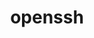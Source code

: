 ---
title: "openssh"
layout: cache
categories: [package, develop]
meta: {"versions": ["9.7p1"], "compilers": ["apple-clang@=15.0.0", "cce@=15.0.1", "gcc@=10.2.1", "gcc@=10.3.0", "gcc@=11.1.0", "gcc@=11.4.0", "gcc@=12.3.0", "gcc@=7.3.1", "gcc@=7.5.0", "gcc@=9.4.0"], "oss": ["amzn2", "centos7", "rhel8", "sle_hpc15", "ubuntu18.04", "ubuntu20.04", "ubuntu22.04", "ventura"], "platforms": ["darwin", "linux"], "targets": ["aarch64", "neoverse_n1", "neoverse_v1", "neoverse_v2", "ppc64le", "x86_64_v3", "x86_64_v4", "zen4"], "stacks": ["aws-isc", "aws-isc-aarch64", "data-vis-sdk", "developer-tools", "developer-tools-manylinux2014", "e4s", "e4s-cray-rhel", "e4s-cray-sles", "e4s-neoverse-v2", "e4s-neoverse_v1", "e4s-oneapi", "e4s-power", "e4s-rocm-external", "ml-darwin-aarch64-mps", "ml-linux-x86_64-cpu", "ml-linux-x86_64-cuda", "radiuss", "radiuss-aws", "radiuss-aws-aarch64", "root", "tutorial"], "num_specs": 124, "num_specs_by_stack": {"ml-darwin-aarch64-mps": 2, "root": 124, "radiuss-aws-aarch64": 7, "aws-isc-aarch64": 7, "radiuss-aws": 3, "aws-isc": 3, "developer-tools-manylinux2014": 3, "e4s-cray-rhel": 2, "e4s-cray-sles": 3, "developer-tools": 3, "radiuss": 3, "e4s-power": 3, "data-vis-sdk": 3, "e4s-neoverse_v1": 3, "e4s-neoverse-v2": 3, "ml-linux-x86_64-cpu": 3, "tutorial": 6, "e4s-rocm-external": 3, "ml-linux-x86_64-cuda": 3, "e4s": 3, "e4s-oneapi": 3}}
spec_details: [{"hash": "lpap2ajdu2bzll5hlfsmliuoqbwgyn6t", "compiler": "apple-clang@=15.0.0", "versions": ["9.7p1"], "os": "ventura", "platform": "darwin", "target": "aarch64", "variants": ["build_system=autotools", "+gssapi", "patches=3505c58,d886b98"], "stacks": ["ml-darwin-aarch64-mps", "root"], "size": "-", "tarball": "https://binaries.spack.io/develop/build_cache/darwin-ventura-aarch64/apple-clang-15.0.0/openssh-9.7p1/darwin-ventura-aarch64-apple-clang-15.0.0-openssh-9.7p1-lpap2ajdu2bzll5hlfsmliuoqbwgyn6t.spack"}, {"hash": "o6twz2nvr2gfqxuep6cofo7ytrw6noco", "compiler": "apple-clang@=15.0.0", "versions": ["9.7p1"], "os": "ventura", "platform": "darwin", "target": "aarch64", "variants": ["build_system=autotools", "+gssapi", "patches=3505c58,d886b98"], "stacks": ["root"], "size": "-", "tarball": "https://binaries.spack.io/develop/build_cache/darwin-ventura-aarch64/apple-clang-15.0.0/openssh-9.7p1/darwin-ventura-aarch64-apple-clang-15.0.0-openssh-9.7p1-o6twz2nvr2gfqxuep6cofo7ytrw6noco.spack"}, {"hash": "hi3sez2m5jvmnxoc4bjk5reh23efnjgx", "compiler": "apple-clang@=15.0.0", "versions": ["9.7p1"], "os": "ventura", "platform": "darwin", "target": "aarch64", "variants": ["build_system=autotools", "+gssapi", "patches=3505c58,d886b98"], "stacks": ["ml-darwin-aarch64-mps", "root"], "size": "-", "tarball": "https://binaries.spack.io/develop/build_cache/darwin-ventura-aarch64/apple-clang-15.0.0/openssh-9.7p1/darwin-ventura-aarch64-apple-clang-15.0.0-openssh-9.7p1-hi3sez2m5jvmnxoc4bjk5reh23efnjgx.spack"}, {"hash": "jd3nawnnoxqhgekkko4iimsgneqvl65p", "compiler": "apple-clang@=15.0.0", "versions": ["9.7p1"], "os": "ventura", "platform": "darwin", "target": "aarch64", "variants": ["build_system=autotools", "+gssapi", "patches=3505c58,d886b98"], "stacks": ["root"], "size": "-", "tarball": "https://binaries.spack.io/develop/build_cache/darwin-ventura-aarch64/apple-clang-15.0.0/openssh-9.7p1/darwin-ventura-aarch64-apple-clang-15.0.0-openssh-9.7p1-jd3nawnnoxqhgekkko4iimsgneqvl65p.spack"}, {"hash": "nwv7kbyyvbx5pfuwb2lc5i6s6rfiymhy", "compiler": "apple-clang@=15.0.0", "versions": ["9.7p1"], "os": "ventura", "platform": "darwin", "target": "aarch64", "variants": ["build_system=autotools", "+gssapi", "patches=3505c58,d886b98"], "stacks": ["root"], "size": "-", "tarball": "https://binaries.spack.io/develop/build_cache/darwin-ventura-aarch64/apple-clang-15.0.0/openssh-9.7p1/darwin-ventura-aarch64-apple-clang-15.0.0-openssh-9.7p1-nwv7kbyyvbx5pfuwb2lc5i6s6rfiymhy.spack"}, {"hash": "g4k4lw5xzfad7ojw2qhrjgtw4lyanxet", "compiler": "gcc@=7.3.1", "versions": ["9.7p1"], "os": "amzn2", "platform": "linux", "target": "aarch64", "variants": ["build_system=autotools", "+gssapi"], "stacks": ["radiuss-aws-aarch64", "root"], "size": "-", "tarball": "https://binaries.spack.io/develop/build_cache/linux-amzn2-aarch64/gcc-7.3.1/openssh-9.7p1/linux-amzn2-aarch64-gcc-7.3.1-openssh-9.7p1-g4k4lw5xzfad7ojw2qhrjgtw4lyanxet.spack"}, {"hash": "7q3vuearfcjfcpfdjegmjc6l33osl5b2", "compiler": "gcc@=7.3.1", "versions": ["9.7p1"], "os": "amzn2", "platform": "linux", "target": "aarch64", "variants": ["build_system=autotools", "+gssapi"], "stacks": ["radiuss-aws-aarch64", "root"], "size": "-", "tarball": "https://binaries.spack.io/develop/build_cache/linux-amzn2-aarch64/gcc-7.3.1/openssh-9.7p1/linux-amzn2-aarch64-gcc-7.3.1-openssh-9.7p1-7q3vuearfcjfcpfdjegmjc6l33osl5b2.spack"}, {"hash": "kxncl3icaeh6zv74panbmtj6442ptso3", "compiler": "gcc@=7.3.1", "versions": ["9.7p1"], "os": "amzn2", "platform": "linux", "target": "aarch64", "variants": ["build_system=autotools", "+gssapi"], "stacks": ["radiuss-aws-aarch64", "root"], "size": "-", "tarball": "https://binaries.spack.io/develop/build_cache/linux-amzn2-aarch64/gcc-7.3.1/openssh-9.7p1/linux-amzn2-aarch64-gcc-7.3.1-openssh-9.7p1-kxncl3icaeh6zv74panbmtj6442ptso3.spack"}, {"hash": "sajfz4cmitzxhng6ouh2fv77osjbwa6x", "compiler": "gcc@=7.3.1", "versions": ["9.7p1"], "os": "amzn2", "platform": "linux", "target": "aarch64", "variants": ["build_system=autotools", "+gssapi"], "stacks": ["root", "aws-isc-aarch64"], "size": "-", "tarball": "https://binaries.spack.io/develop/build_cache/linux-amzn2-aarch64/gcc-7.3.1/openssh-9.7p1/linux-amzn2-aarch64-gcc-7.3.1-openssh-9.7p1-sajfz4cmitzxhng6ouh2fv77osjbwa6x.spack"}, {"hash": "726o5o3zihkehk5pw6dhplfcfib7hm7o", "compiler": "gcc@=7.3.1", "versions": ["9.7p1"], "os": "amzn2", "platform": "linux", "target": "aarch64", "variants": ["build_system=autotools", "+gssapi"], "stacks": ["root"], "size": "-", "tarball": "https://binaries.spack.io/develop/build_cache/linux-amzn2-aarch64/gcc-7.3.1/openssh-9.7p1/linux-amzn2-aarch64-gcc-7.3.1-openssh-9.7p1-726o5o3zihkehk5pw6dhplfcfib7hm7o.spack"}, {"hash": "wxdnlbbkqibg4f5qyhyijozptqcocxjj", "compiler": "gcc@=7.3.1", "versions": ["9.7p1"], "os": "amzn2", "platform": "linux", "target": "aarch64", "variants": ["build_system=autotools", "+gssapi"], "stacks": ["root"], "size": "-", "tarball": "https://binaries.spack.io/develop/build_cache/linux-amzn2-aarch64/gcc-7.3.1/openssh-9.7p1/linux-amzn2-aarch64-gcc-7.3.1-openssh-9.7p1-wxdnlbbkqibg4f5qyhyijozptqcocxjj.spack"}, {"hash": "7srkqn5javmmm6kcv5fjugpnsurab2ap", "compiler": "gcc@=7.3.1", "versions": ["9.7p1"], "os": "amzn2", "platform": "linux", "target": "aarch64", "variants": ["build_system=autotools", "+gssapi"], "stacks": ["root"], "size": "-", "tarball": "https://binaries.spack.io/develop/build_cache/linux-amzn2-aarch64/gcc-7.3.1/openssh-9.7p1/linux-amzn2-aarch64-gcc-7.3.1-openssh-9.7p1-7srkqn5javmmm6kcv5fjugpnsurab2ap.spack"}, {"hash": "rzrec65vjr3gqytwoluo6ptdmxvedqk7", "compiler": "gcc@=7.3.1", "versions": ["9.7p1"], "os": "amzn2", "platform": "linux", "target": "aarch64", "variants": ["build_system=autotools", "+gssapi"], "stacks": ["root"], "size": "-", "tarball": "https://binaries.spack.io/develop/build_cache/linux-amzn2-aarch64/gcc-7.3.1/openssh-9.7p1/linux-amzn2-aarch64-gcc-7.3.1-openssh-9.7p1-rzrec65vjr3gqytwoluo6ptdmxvedqk7.spack"}, {"hash": "wuxybqgeat6ahjctxo4z5klurarxnfgn", "compiler": "gcc@=7.3.1", "versions": ["9.7p1"], "os": "amzn2", "platform": "linux", "target": "aarch64", "variants": ["build_system=autotools", "+gssapi"], "stacks": ["root", "aws-isc-aarch64"], "size": "-", "tarball": "https://binaries.spack.io/develop/build_cache/linux-amzn2-aarch64/gcc-7.3.1/openssh-9.7p1/linux-amzn2-aarch64-gcc-7.3.1-openssh-9.7p1-wuxybqgeat6ahjctxo4z5klurarxnfgn.spack"}, {"hash": "wiwlvslqjwvqzypvjdltarpqg72d3e5z", "compiler": "gcc@=7.3.1", "versions": ["9.7p1"], "os": "amzn2", "platform": "linux", "target": "aarch64", "variants": ["build_system=autotools", "+gssapi"], "stacks": ["root"], "size": "-", "tarball": "https://binaries.spack.io/develop/build_cache/linux-amzn2-aarch64/gcc-7.3.1/openssh-9.7p1/linux-amzn2-aarch64-gcc-7.3.1-openssh-9.7p1-wiwlvslqjwvqzypvjdltarpqg72d3e5z.spack"}, {"hash": "mkfa34mqgvtrcx4w2o4husw3pcqfa7ep", "compiler": "gcc@=7.3.1", "versions": ["9.7p1"], "os": "amzn2", "platform": "linux", "target": "aarch64", "variants": ["build_system=autotools", "+gssapi"], "stacks": ["root", "aws-isc-aarch64"], "size": "-", "tarball": "https://binaries.spack.io/develop/build_cache/linux-amzn2-aarch64/gcc-7.3.1/openssh-9.7p1/linux-amzn2-aarch64-gcc-7.3.1-openssh-9.7p1-mkfa34mqgvtrcx4w2o4husw3pcqfa7ep.spack"}, {"hash": "tnrgxnqendtw4b4jqvekhwpsvenqmvxo", "compiler": "gcc@=7.3.1", "versions": ["9.7p1"], "os": "amzn2", "platform": "linux", "target": "aarch64", "variants": ["build_system=autotools", "+gssapi"], "stacks": ["root"], "size": "-", "tarball": "https://binaries.spack.io/develop/build_cache/linux-amzn2-aarch64/gcc-7.3.1/openssh-9.7p1/linux-amzn2-aarch64-gcc-7.3.1-openssh-9.7p1-tnrgxnqendtw4b4jqvekhwpsvenqmvxo.spack"}, {"hash": "3qulkldpb3biv6h5ayslijr5ctfh6vba", "compiler": "gcc@=7.3.1", "versions": ["9.7p1"], "os": "amzn2", "platform": "linux", "target": "neoverse_n1", "variants": ["build_system=autotools", "+gssapi"], "stacks": ["radiuss-aws-aarch64", "root"], "size": "-", "tarball": "https://binaries.spack.io/develop/build_cache/linux-amzn2-neoverse_n1/gcc-7.3.1/openssh-9.7p1/linux-amzn2-neoverse_n1-gcc-7.3.1-openssh-9.7p1-3qulkldpb3biv6h5ayslijr5ctfh6vba.spack"}, {"hash": "ya623nrmwlu3dvvoafa6dbzu7ht2w4mr", "compiler": "gcc@=7.3.1", "versions": ["9.7p1"], "os": "amzn2", "platform": "linux", "target": "neoverse_n1", "variants": ["build_system=autotools", "+gssapi"], "stacks": ["radiuss-aws-aarch64", "root"], "size": "-", "tarball": "https://binaries.spack.io/develop/build_cache/linux-amzn2-neoverse_n1/gcc-7.3.1/openssh-9.7p1/linux-amzn2-neoverse_n1-gcc-7.3.1-openssh-9.7p1-ya623nrmwlu3dvvoafa6dbzu7ht2w4mr.spack"}, {"hash": "n24b5ttwxoet62sr2e6drukmmkv5qbtm", "compiler": "gcc@=7.3.1", "versions": ["9.7p1"], "os": "amzn2", "platform": "linux", "target": "neoverse_n1", "variants": ["build_system=autotools", "+gssapi"], "stacks": ["root"], "size": "-", "tarball": "https://binaries.spack.io/develop/build_cache/linux-amzn2-neoverse_n1/gcc-7.3.1/openssh-9.7p1/linux-amzn2-neoverse_n1-gcc-7.3.1-openssh-9.7p1-n24b5ttwxoet62sr2e6drukmmkv5qbtm.spack"}, {"hash": "7lzd3wo45wfec6bgs2tyf7g2vg2myhul", "compiler": "gcc@=7.3.1", "versions": ["9.7p1"], "os": "amzn2", "platform": "linux", "target": "neoverse_n1", "variants": ["build_system=autotools", "+gssapi"], "stacks": ["root", "aws-isc-aarch64"], "size": "-", "tarball": "https://binaries.spack.io/develop/build_cache/linux-amzn2-neoverse_n1/gcc-7.3.1/openssh-9.7p1/linux-amzn2-neoverse_n1-gcc-7.3.1-openssh-9.7p1-7lzd3wo45wfec6bgs2tyf7g2vg2myhul.spack"}, {"hash": "xt2dvgtwsa5hij2xh34ubgasl5laq5yt", "compiler": "gcc@=7.3.1", "versions": ["9.7p1"], "os": "amzn2", "platform": "linux", "target": "neoverse_n1", "variants": ["build_system=autotools", "+gssapi"], "stacks": ["root"], "size": "-", "tarball": "https://binaries.spack.io/develop/build_cache/linux-amzn2-neoverse_n1/gcc-7.3.1/openssh-9.7p1/linux-amzn2-neoverse_n1-gcc-7.3.1-openssh-9.7p1-xt2dvgtwsa5hij2xh34ubgasl5laq5yt.spack"}, {"hash": "7g4td3evehjpocwdwks4j5ystlmfodae", "compiler": "gcc@=7.3.1", "versions": ["9.7p1"], "os": "amzn2", "platform": "linux", "target": "neoverse_n1", "variants": ["build_system=autotools", "+gssapi"], "stacks": ["radiuss-aws-aarch64", "root"], "size": "-", "tarball": "https://binaries.spack.io/develop/build_cache/linux-amzn2-neoverse_n1/gcc-7.3.1/openssh-9.7p1/linux-amzn2-neoverse_n1-gcc-7.3.1-openssh-9.7p1-7g4td3evehjpocwdwks4j5ystlmfodae.spack"}, {"hash": "gayiockzmnz3cnei3o7awppo6lvbknil", "compiler": "gcc@=7.3.1", "versions": ["9.7p1"], "os": "amzn2", "platform": "linux", "target": "neoverse_n1", "variants": ["build_system=autotools", "+gssapi"], "stacks": ["root", "aws-isc-aarch64"], "size": "-", "tarball": "https://binaries.spack.io/develop/build_cache/linux-amzn2-neoverse_n1/gcc-7.3.1/openssh-9.7p1/linux-amzn2-neoverse_n1-gcc-7.3.1-openssh-9.7p1-gayiockzmnz3cnei3o7awppo6lvbknil.spack"}, {"hash": "neck6ij4563yjwfefnyk4ekdfye5gp5p", "compiler": "gcc@=7.3.1", "versions": ["9.7p1"], "os": "amzn2", "platform": "linux", "target": "neoverse_n1", "variants": ["build_system=autotools", "+gssapi"], "stacks": ["root", "aws-isc-aarch64"], "size": "-", "tarball": "https://binaries.spack.io/develop/build_cache/linux-amzn2-neoverse_n1/gcc-7.3.1/openssh-9.7p1/linux-amzn2-neoverse_n1-gcc-7.3.1-openssh-9.7p1-neck6ij4563yjwfefnyk4ekdfye5gp5p.spack"}, {"hash": "towbcclv4aumkzwu432jmnjtufkdycu5", "compiler": "gcc@=7.3.1", "versions": ["9.7p1"], "os": "amzn2", "platform": "linux", "target": "neoverse_n1", "variants": ["build_system=autotools", "+gssapi"], "stacks": ["root"], "size": "-", "tarball": "https://binaries.spack.io/develop/build_cache/linux-amzn2-neoverse_n1/gcc-7.3.1/openssh-9.7p1/linux-amzn2-neoverse_n1-gcc-7.3.1-openssh-9.7p1-towbcclv4aumkzwu432jmnjtufkdycu5.spack"}, {"hash": "l7nkjnhvhct4at5uofheeht67oeplueu", "compiler": "gcc@=7.3.1", "versions": ["9.7p1"], "os": "amzn2", "platform": "linux", "target": "neoverse_n1", "variants": ["build_system=autotools", "+gssapi"], "stacks": ["root"], "size": "-", "tarball": "https://binaries.spack.io/develop/build_cache/linux-amzn2-neoverse_n1/gcc-7.3.1/openssh-9.7p1/linux-amzn2-neoverse_n1-gcc-7.3.1-openssh-9.7p1-l7nkjnhvhct4at5uofheeht67oeplueu.spack"}, {"hash": "w76eeohljxuuntlmr4nxtfrgevitp4my", "compiler": "gcc@=7.3.1", "versions": ["9.7p1"], "os": "amzn2", "platform": "linux", "target": "neoverse_n1", "variants": ["build_system=autotools", "+gssapi"], "stacks": ["root"], "size": "-", "tarball": "https://binaries.spack.io/develop/build_cache/linux-amzn2-neoverse_n1/gcc-7.3.1/openssh-9.7p1/linux-amzn2-neoverse_n1-gcc-7.3.1-openssh-9.7p1-w76eeohljxuuntlmr4nxtfrgevitp4my.spack"}, {"hash": "jm7wo7gh64cn7dypuqzukfsnviubj7cp", "compiler": "gcc@=7.3.1", "versions": ["9.7p1"], "os": "amzn2", "platform": "linux", "target": "neoverse_n1", "variants": ["build_system=autotools", "+gssapi"], "stacks": ["root", "aws-isc-aarch64"], "size": "-", "tarball": "https://binaries.spack.io/develop/build_cache/linux-amzn2-neoverse_n1/gcc-7.3.1/openssh-9.7p1/linux-amzn2-neoverse_n1-gcc-7.3.1-openssh-9.7p1-jm7wo7gh64cn7dypuqzukfsnviubj7cp.spack"}, {"hash": "jfwwv3iyuzdzazvttw5shqtuknmakb3f", "compiler": "gcc@=7.3.1", "versions": ["9.7p1"], "os": "amzn2", "platform": "linux", "target": "neoverse_n1", "variants": ["build_system=autotools", "+gssapi"], "stacks": ["radiuss-aws-aarch64", "root"], "size": "-", "tarball": "https://binaries.spack.io/develop/build_cache/linux-amzn2-neoverse_n1/gcc-7.3.1/openssh-9.7p1/linux-amzn2-neoverse_n1-gcc-7.3.1-openssh-9.7p1-jfwwv3iyuzdzazvttw5shqtuknmakb3f.spack"}, {"hash": "bkmdg3ejloqbqkrttr2qbwbupig734az", "compiler": "gcc@=7.3.1", "versions": ["9.7p1"], "os": "amzn2", "platform": "linux", "target": "neoverse_n1", "variants": ["build_system=autotools", "+gssapi"], "stacks": ["root"], "size": "-", "tarball": "https://binaries.spack.io/develop/build_cache/linux-amzn2-neoverse_n1/gcc-7.3.1/openssh-9.7p1/linux-amzn2-neoverse_n1-gcc-7.3.1-openssh-9.7p1-bkmdg3ejloqbqkrttr2qbwbupig734az.spack"}, {"hash": "3rkmzcl2jkydplgkpcdqdnub4qp2javo", "compiler": "gcc@=7.3.1", "versions": ["9.7p1"], "os": "amzn2", "platform": "linux", "target": "x86_64_v3", "variants": ["build_system=autotools", "+gssapi"], "stacks": ["root", "radiuss-aws"], "size": "-", "tarball": "https://binaries.spack.io/develop/build_cache/linux-amzn2-x86_64_v3/gcc-7.3.1/openssh-9.7p1/linux-amzn2-x86_64_v3-gcc-7.3.1-openssh-9.7p1-3rkmzcl2jkydplgkpcdqdnub4qp2javo.spack"}, {"hash": "cmodirwubxlsgzt54x2vrcshskjqhme4", "compiler": "gcc@=7.3.1", "versions": ["9.7p1"], "os": "amzn2", "platform": "linux", "target": "x86_64_v3", "variants": ["build_system=autotools", "+gssapi"], "stacks": ["root"], "size": "-", "tarball": "https://binaries.spack.io/develop/build_cache/linux-amzn2-x86_64_v3/gcc-7.3.1/openssh-9.7p1/linux-amzn2-x86_64_v3-gcc-7.3.1-openssh-9.7p1-cmodirwubxlsgzt54x2vrcshskjqhme4.spack"}, {"hash": "w5fulekfg6e37trp5ytvzyoq6udpcqim", "compiler": "gcc@=7.3.1", "versions": ["9.7p1"], "os": "amzn2", "platform": "linux", "target": "x86_64_v3", "variants": ["build_system=autotools", "+gssapi"], "stacks": ["root", "aws-isc"], "size": "-", "tarball": "https://binaries.spack.io/develop/build_cache/linux-amzn2-x86_64_v3/gcc-7.3.1/openssh-9.7p1/linux-amzn2-x86_64_v3-gcc-7.3.1-openssh-9.7p1-w5fulekfg6e37trp5ytvzyoq6udpcqim.spack"}, {"hash": "5ogoas2olq5d2qatktw76yitnahi6sr7", "compiler": "gcc@=7.3.1", "versions": ["9.7p1"], "os": "amzn2", "platform": "linux", "target": "x86_64_v3", "variants": ["build_system=autotools", "+gssapi"], "stacks": ["root", "aws-isc"], "size": "-", "tarball": "https://binaries.spack.io/develop/build_cache/linux-amzn2-x86_64_v3/gcc-7.3.1/openssh-9.7p1/linux-amzn2-x86_64_v3-gcc-7.3.1-openssh-9.7p1-5ogoas2olq5d2qatktw76yitnahi6sr7.spack"}, {"hash": "x3blvbmgcbu3udverstt5m6zntutogr2", "compiler": "gcc@=7.3.1", "versions": ["9.7p1"], "os": "amzn2", "platform": "linux", "target": "x86_64_v3", "variants": ["build_system=autotools", "+gssapi"], "stacks": ["root"], "size": "-", "tarball": "https://binaries.spack.io/develop/build_cache/linux-amzn2-x86_64_v3/gcc-7.3.1/openssh-9.7p1/linux-amzn2-x86_64_v3-gcc-7.3.1-openssh-9.7p1-x3blvbmgcbu3udverstt5m6zntutogr2.spack"}, {"hash": "gvqel63e6reoulu2aiqx2zgvir3lgdcr", "compiler": "gcc@=7.3.1", "versions": ["9.7p1"], "os": "amzn2", "platform": "linux", "target": "x86_64_v3", "variants": ["build_system=autotools", "+gssapi"], "stacks": ["root", "aws-isc"], "size": "-", "tarball": "https://binaries.spack.io/develop/build_cache/linux-amzn2-x86_64_v3/gcc-7.3.1/openssh-9.7p1/linux-amzn2-x86_64_v3-gcc-7.3.1-openssh-9.7p1-gvqel63e6reoulu2aiqx2zgvir3lgdcr.spack"}, {"hash": "ectbd6uzl6ogachlbcxbx3bvgqna4m5p", "compiler": "gcc@=7.3.1", "versions": ["9.7p1"], "os": "amzn2", "platform": "linux", "target": "x86_64_v3", "variants": ["build_system=autotools", "+gssapi"], "stacks": ["root", "radiuss-aws"], "size": "-", "tarball": "https://binaries.spack.io/develop/build_cache/linux-amzn2-x86_64_v3/gcc-7.3.1/openssh-9.7p1/linux-amzn2-x86_64_v3-gcc-7.3.1-openssh-9.7p1-ectbd6uzl6ogachlbcxbx3bvgqna4m5p.spack"}, {"hash": "ss6okpx43azvmsnthbzbs5fra3uitmvw", "compiler": "gcc@=7.3.1", "versions": ["9.7p1"], "os": "amzn2", "platform": "linux", "target": "x86_64_v3", "variants": ["build_system=autotools", "+gssapi"], "stacks": ["root", "radiuss-aws"], "size": "-", "tarball": "https://binaries.spack.io/develop/build_cache/linux-amzn2-x86_64_v3/gcc-7.3.1/openssh-9.7p1/linux-amzn2-x86_64_v3-gcc-7.3.1-openssh-9.7p1-ss6okpx43azvmsnthbzbs5fra3uitmvw.spack"}, {"hash": "ybwv7cok7p3vd55iapzot4rjjtbkws3b", "compiler": "gcc@=7.3.1", "versions": ["9.7p1"], "os": "amzn2", "platform": "linux", "target": "x86_64_v3", "variants": ["build_system=autotools", "+gssapi"], "stacks": ["root"], "size": "-", "tarball": "https://binaries.spack.io/develop/build_cache/linux-amzn2-x86_64_v3/gcc-7.3.1/openssh-9.7p1/linux-amzn2-x86_64_v3-gcc-7.3.1-openssh-9.7p1-ybwv7cok7p3vd55iapzot4rjjtbkws3b.spack"}, {"hash": "p2333grv7twb6kvvv23xyhopoacmtqdt", "compiler": "gcc@=7.3.1", "versions": ["9.7p1"], "os": "amzn2", "platform": "linux", "target": "x86_64_v3", "variants": ["build_system=autotools", "+gssapi"], "stacks": ["root"], "size": "-", "tarball": "https://binaries.spack.io/develop/build_cache/linux-amzn2-x86_64_v3/gcc-7.3.1/openssh-9.7p1/linux-amzn2-x86_64_v3-gcc-7.3.1-openssh-9.7p1-p2333grv7twb6kvvv23xyhopoacmtqdt.spack"}, {"hash": "c2gf2ee3y2rj5fud7kvirp3rjm4bx4qd", "compiler": "gcc@=7.3.1", "versions": ["9.7p1"], "os": "amzn2", "platform": "linux", "target": "x86_64_v3", "variants": ["build_system=autotools", "+gssapi"], "stacks": ["root"], "size": "-", "tarball": "https://binaries.spack.io/develop/build_cache/linux-amzn2-x86_64_v3/gcc-7.3.1/openssh-9.7p1/linux-amzn2-x86_64_v3-gcc-7.3.1-openssh-9.7p1-c2gf2ee3y2rj5fud7kvirp3rjm4bx4qd.spack"}, {"hash": "mzet4ogdauytke6agvjhp6efaxurtiuh", "compiler": "gcc@=7.3.1", "versions": ["9.7p1"], "os": "amzn2", "platform": "linux", "target": "x86_64_v3", "variants": ["build_system=autotools", "+gssapi"], "stacks": ["root"], "size": "-", "tarball": "https://binaries.spack.io/develop/build_cache/linux-amzn2-x86_64_v3/gcc-7.3.1/openssh-9.7p1/linux-amzn2-x86_64_v3-gcc-7.3.1-openssh-9.7p1-mzet4ogdauytke6agvjhp6efaxurtiuh.spack"}, {"hash": "uwkekpqkgvk3jl7maj4xzlpn46g4wcqq", "compiler": "gcc@=10.2.1", "versions": ["9.7p1"], "os": "centos7", "platform": "linux", "target": "x86_64_v3", "variants": ["build_system=autotools", "+gssapi"], "stacks": ["root", "developer-tools-manylinux2014"], "size": "-", "tarball": "https://binaries.spack.io/develop/build_cache/linux-centos7-x86_64_v3/gcc-10.2.1/openssh-9.7p1/linux-centos7-x86_64_v3-gcc-10.2.1-openssh-9.7p1-uwkekpqkgvk3jl7maj4xzlpn46g4wcqq.spack"}, {"hash": "sbktttv6vuvs7gpboz55c3garozn3kzf", "compiler": "gcc@=10.2.1", "versions": ["9.7p1"], "os": "centos7", "platform": "linux", "target": "x86_64_v3", "variants": ["build_system=autotools", "+gssapi"], "stacks": ["root"], "size": "-", "tarball": "https://binaries.spack.io/develop/build_cache/linux-centos7-x86_64_v3/gcc-10.2.1/openssh-9.7p1/linux-centos7-x86_64_v3-gcc-10.2.1-openssh-9.7p1-sbktttv6vuvs7gpboz55c3garozn3kzf.spack"}, {"hash": "eqluxcu5inkgeastfzjgjg2s6t3q4tkq", "compiler": "gcc@=10.2.1", "versions": ["9.7p1"], "os": "centos7", "platform": "linux", "target": "x86_64_v3", "variants": ["build_system=autotools", "+gssapi"], "stacks": ["root", "developer-tools-manylinux2014"], "size": "-", "tarball": "https://binaries.spack.io/develop/build_cache/linux-centos7-x86_64_v3/gcc-10.2.1/openssh-9.7p1/linux-centos7-x86_64_v3-gcc-10.2.1-openssh-9.7p1-eqluxcu5inkgeastfzjgjg2s6t3q4tkq.spack"}, {"hash": "tp7jpmsqp3kc42dmapsmekbe4zipu4b7", "compiler": "gcc@=10.2.1", "versions": ["9.7p1"], "os": "centos7", "platform": "linux", "target": "x86_64_v3", "variants": ["build_system=autotools", "+gssapi"], "stacks": ["root", "developer-tools-manylinux2014"], "size": "-", "tarball": "https://binaries.spack.io/develop/build_cache/linux-centos7-x86_64_v3/gcc-10.2.1/openssh-9.7p1/linux-centos7-x86_64_v3-gcc-10.2.1-openssh-9.7p1-tp7jpmsqp3kc42dmapsmekbe4zipu4b7.spack"}, {"hash": "tr72mynfbs34zvdvj2yvuztfcq3oz7jz", "compiler": "gcc@=10.2.1", "versions": ["9.7p1"], "os": "centos7", "platform": "linux", "target": "x86_64_v3", "variants": ["build_system=autotools", "+gssapi"], "stacks": ["root"], "size": "-", "tarball": "https://binaries.spack.io/develop/build_cache/linux-centos7-x86_64_v3/gcc-10.2.1/openssh-9.7p1/linux-centos7-x86_64_v3-gcc-10.2.1-openssh-9.7p1-tr72mynfbs34zvdvj2yvuztfcq3oz7jz.spack"}, {"hash": "xm4hqf2icdif77ur4x3yxueqwlo3my2j", "compiler": "gcc@=10.2.1", "versions": ["9.7p1"], "os": "centos7", "platform": "linux", "target": "x86_64_v3", "variants": ["build_system=autotools", "+gssapi"], "stacks": ["root"], "size": "-", "tarball": "https://binaries.spack.io/develop/build_cache/linux-centos7-x86_64_v3/gcc-10.2.1/openssh-9.7p1/linux-centos7-x86_64_v3-gcc-10.2.1-openssh-9.7p1-xm4hqf2icdif77ur4x3yxueqwlo3my2j.spack"}, {"hash": "2pwlzvgjtvmdhw6tsm7e4o6q2iych2vr", "compiler": "cce@=15.0.1", "versions": ["9.7p1"], "os": "rhel8", "platform": "linux", "target": "zen4", "variants": ["build_system=autotools", "+gssapi"], "stacks": ["root"], "size": "-", "tarball": "https://binaries.spack.io/develop/build_cache/linux-rhel8-zen4/cce-15.0.1/openssh-9.7p1/linux-rhel8-zen4-cce-15.0.1-openssh-9.7p1-2pwlzvgjtvmdhw6tsm7e4o6q2iych2vr.spack"}, {"hash": "lyc6tdegq4e4aljz7fektvfq26ssunka", "compiler": "cce@=15.0.1", "versions": ["9.7p1"], "os": "rhel8", "platform": "linux", "target": "zen4", "variants": ["build_system=autotools", "+gssapi"], "stacks": ["e4s-cray-rhel", "root"], "size": "-", "tarball": "https://binaries.spack.io/develop/build_cache/linux-rhel8-zen4/cce-15.0.1/openssh-9.7p1/linux-rhel8-zen4-cce-15.0.1-openssh-9.7p1-lyc6tdegq4e4aljz7fektvfq26ssunka.spack"}, {"hash": "kxbfqbms4ttxqx3vrehmp3tfmjbvba4t", "compiler": "cce@=15.0.1", "versions": ["9.7p1"], "os": "rhel8", "platform": "linux", "target": "zen4", "variants": ["build_system=autotools", "+gssapi"], "stacks": ["root"], "size": "-", "tarball": "https://binaries.spack.io/develop/build_cache/linux-rhel8-zen4/cce-15.0.1/openssh-9.7p1/linux-rhel8-zen4-cce-15.0.1-openssh-9.7p1-kxbfqbms4ttxqx3vrehmp3tfmjbvba4t.spack"}, {"hash": "yuhwhjlipnlx5rerdjv3lkdm2opilzvv", "compiler": "cce@=15.0.1", "versions": ["9.7p1"], "os": "rhel8", "platform": "linux", "target": "zen4", "variants": ["build_system=autotools", "+gssapi"], "stacks": ["e4s-cray-rhel", "root"], "size": "-", "tarball": "https://binaries.spack.io/develop/build_cache/linux-rhel8-zen4/cce-15.0.1/openssh-9.7p1/linux-rhel8-zen4-cce-15.0.1-openssh-9.7p1-yuhwhjlipnlx5rerdjv3lkdm2opilzvv.spack"}, {"hash": "535cpd4yx2rlbqux3hofehxcpkc6ih26", "compiler": "cce@=15.0.1", "versions": ["9.7p1"], "os": "rhel8", "platform": "linux", "target": "zen4", "variants": ["build_system=autotools", "+gssapi"], "stacks": ["root"], "size": "-", "tarball": "https://binaries.spack.io/develop/build_cache/linux-rhel8-zen4/cce-15.0.1/openssh-9.7p1/linux-rhel8-zen4-cce-15.0.1-openssh-9.7p1-535cpd4yx2rlbqux3hofehxcpkc6ih26.spack"}, {"hash": "ioauzqq6gbfyzrgcf3tndfgdr3c3ibdb", "compiler": "cce@=15.0.1", "versions": ["9.7p1"], "os": "rhel8", "platform": "linux", "target": "zen4", "variants": ["build_system=autotools", "+gssapi"], "stacks": ["root"], "size": "-", "tarball": "https://binaries.spack.io/develop/build_cache/linux-rhel8-zen4/cce-15.0.1/openssh-9.7p1/linux-rhel8-zen4-cce-15.0.1-openssh-9.7p1-ioauzqq6gbfyzrgcf3tndfgdr3c3ibdb.spack"}, {"hash": "gqfm37ru5layf5kz5oe7r4ub2q6x7rv3", "compiler": "gcc@=10.3.0", "versions": ["9.7p1"], "os": "sle_hpc15", "platform": "linux", "target": "x86_64_v4", "variants": ["build_system=autotools", "+gssapi"], "stacks": ["e4s-cray-sles", "root"], "size": "-", "tarball": "https://binaries.spack.io/develop/build_cache/linux-sle_hpc15-x86_64_v4/gcc-10.3.0/openssh-9.7p1/linux-sle_hpc15-x86_64_v4-gcc-10.3.0-openssh-9.7p1-gqfm37ru5layf5kz5oe7r4ub2q6x7rv3.spack"}, {"hash": "udwwxd6wuxxn2lyh6sj25kz2athqpnnz", "compiler": "gcc@=10.3.0", "versions": ["9.7p1"], "os": "sle_hpc15", "platform": "linux", "target": "x86_64_v4", "variants": ["build_system=autotools", "+gssapi"], "stacks": ["root"], "size": "-", "tarball": "https://binaries.spack.io/develop/build_cache/linux-sle_hpc15-x86_64_v4/gcc-10.3.0/openssh-9.7p1/linux-sle_hpc15-x86_64_v4-gcc-10.3.0-openssh-9.7p1-udwwxd6wuxxn2lyh6sj25kz2athqpnnz.spack"}, {"hash": "ezmgy7bf6avaakldlggopcx5pek3xcxd", "compiler": "gcc@=10.3.0", "versions": ["9.7p1"], "os": "sle_hpc15", "platform": "linux", "target": "x86_64_v4", "variants": ["build_system=autotools", "+gssapi"], "stacks": ["e4s-cray-sles", "root"], "size": "-", "tarball": "https://binaries.spack.io/develop/build_cache/linux-sle_hpc15-x86_64_v4/gcc-10.3.0/openssh-9.7p1/linux-sle_hpc15-x86_64_v4-gcc-10.3.0-openssh-9.7p1-ezmgy7bf6avaakldlggopcx5pek3xcxd.spack"}, {"hash": "cf7phegcz6yojbzeorp7w4sa7tjje7sa", "compiler": "gcc@=10.3.0", "versions": ["9.7p1"], "os": "sle_hpc15", "platform": "linux", "target": "x86_64_v4", "variants": ["build_system=autotools", "+gssapi"], "stacks": ["root"], "size": "-", "tarball": "https://binaries.spack.io/develop/build_cache/linux-sle_hpc15-x86_64_v4/gcc-10.3.0/openssh-9.7p1/linux-sle_hpc15-x86_64_v4-gcc-10.3.0-openssh-9.7p1-cf7phegcz6yojbzeorp7w4sa7tjje7sa.spack"}, {"hash": "m2k3skdrlbnpcqnbze2kqxhlvl6nb3mo", "compiler": "gcc@=10.3.0", "versions": ["9.7p1"], "os": "sle_hpc15", "platform": "linux", "target": "x86_64_v4", "variants": ["build_system=autotools", "+gssapi"], "stacks": ["root"], "size": "-", "tarball": "https://binaries.spack.io/develop/build_cache/linux-sle_hpc15-x86_64_v4/gcc-10.3.0/openssh-9.7p1/linux-sle_hpc15-x86_64_v4-gcc-10.3.0-openssh-9.7p1-m2k3skdrlbnpcqnbze2kqxhlvl6nb3mo.spack"}, {"hash": "ia6qpewwajxwgvieypgd6jtj3re7piu7", "compiler": "gcc@=10.3.0", "versions": ["9.7p1"], "os": "sle_hpc15", "platform": "linux", "target": "x86_64_v4", "variants": ["build_system=autotools", "+gssapi"], "stacks": ["root"], "size": "-", "tarball": "https://binaries.spack.io/develop/build_cache/linux-sle_hpc15-x86_64_v4/gcc-10.3.0/openssh-9.7p1/linux-sle_hpc15-x86_64_v4-gcc-10.3.0-openssh-9.7p1-ia6qpewwajxwgvieypgd6jtj3re7piu7.spack"}, {"hash": "hrl6ktzlv5jnmhcouw563mytdrsjivoe", "compiler": "gcc@=10.3.0", "versions": ["9.7p1"], "os": "sle_hpc15", "platform": "linux", "target": "x86_64_v4", "variants": ["build_system=autotools", "+gssapi"], "stacks": ["e4s-cray-sles", "root"], "size": "-", "tarball": "https://binaries.spack.io/develop/build_cache/linux-sle_hpc15-x86_64_v4/gcc-10.3.0/openssh-9.7p1/linux-sle_hpc15-x86_64_v4-gcc-10.3.0-openssh-9.7p1-hrl6ktzlv5jnmhcouw563mytdrsjivoe.spack"}, {"hash": "zji7y6xxvskvj5j5vpls6gb2qa5hwnfb", "compiler": "gcc@=7.5.0", "versions": ["9.7p1"], "os": "ubuntu18.04", "platform": "linux", "target": "x86_64_v3", "variants": ["build_system=autotools", "+gssapi"], "stacks": ["root", "developer-tools"], "size": "-", "tarball": "https://binaries.spack.io/develop/build_cache/linux-ubuntu18.04-x86_64_v3/gcc-7.5.0/openssh-9.7p1/linux-ubuntu18.04-x86_64_v3-gcc-7.5.0-openssh-9.7p1-zji7y6xxvskvj5j5vpls6gb2qa5hwnfb.spack"}, {"hash": "hpdhrhca5kts37nwau3ilhyeasktdnof", "compiler": "gcc@=7.5.0", "versions": ["9.7p1"], "os": "ubuntu18.04", "platform": "linux", "target": "x86_64_v3", "variants": ["build_system=autotools", "+gssapi"], "stacks": ["root"], "size": "-", "tarball": "https://binaries.spack.io/develop/build_cache/linux-ubuntu18.04-x86_64_v3/gcc-7.5.0/openssh-9.7p1/linux-ubuntu18.04-x86_64_v3-gcc-7.5.0-openssh-9.7p1-hpdhrhca5kts37nwau3ilhyeasktdnof.spack"}, {"hash": "xzhuwfzkawvdlnh7p54x3goksidufc6d", "compiler": "gcc@=7.5.0", "versions": ["9.7p1"], "os": "ubuntu18.04", "platform": "linux", "target": "x86_64_v3", "variants": ["build_system=autotools", "+gssapi"], "stacks": ["root"], "size": "-", "tarball": "https://binaries.spack.io/develop/build_cache/linux-ubuntu18.04-x86_64_v3/gcc-7.5.0/openssh-9.7p1/linux-ubuntu18.04-x86_64_v3-gcc-7.5.0-openssh-9.7p1-xzhuwfzkawvdlnh7p54x3goksidufc6d.spack"}, {"hash": "av7qcacl245tkszmmrdbfh5dewkfrbk5", "compiler": "gcc@=7.5.0", "versions": ["9.7p1"], "os": "ubuntu18.04", "platform": "linux", "target": "x86_64_v3", "variants": ["build_system=autotools", "+gssapi"], "stacks": ["root", "developer-tools"], "size": "-", "tarball": "https://binaries.spack.io/develop/build_cache/linux-ubuntu18.04-x86_64_v3/gcc-7.5.0/openssh-9.7p1/linux-ubuntu18.04-x86_64_v3-gcc-7.5.0-openssh-9.7p1-av7qcacl245tkszmmrdbfh5dewkfrbk5.spack"}, {"hash": "75we6u4r22mvsb5ofv7edhjel6ypw77g", "compiler": "gcc@=7.5.0", "versions": ["9.7p1"], "os": "ubuntu18.04", "platform": "linux", "target": "x86_64_v3", "variants": ["build_system=autotools", "+gssapi"], "stacks": ["root"], "size": "-", "tarball": "https://binaries.spack.io/develop/build_cache/linux-ubuntu18.04-x86_64_v3/gcc-7.5.0/openssh-9.7p1/linux-ubuntu18.04-x86_64_v3-gcc-7.5.0-openssh-9.7p1-75we6u4r22mvsb5ofv7edhjel6ypw77g.spack"}, {"hash": "qc3m5pxbo3iclznbfa4jgfpup4bdn7k7", "compiler": "gcc@=7.5.0", "versions": ["9.7p1"], "os": "ubuntu18.04", "platform": "linux", "target": "x86_64_v3", "variants": ["build_system=autotools", "+gssapi"], "stacks": ["root", "developer-tools"], "size": "-", "tarball": "https://binaries.spack.io/develop/build_cache/linux-ubuntu18.04-x86_64_v3/gcc-7.5.0/openssh-9.7p1/linux-ubuntu18.04-x86_64_v3-gcc-7.5.0-openssh-9.7p1-qc3m5pxbo3iclznbfa4jgfpup4bdn7k7.spack"}, {"hash": "gnlezodvqdxasvsjfpdojdvtpx2drjxz", "compiler": "gcc@=7.5.0", "versions": ["9.7p1"], "os": "ubuntu18.04", "platform": "linux", "target": "x86_64_v3", "variants": ["build_system=autotools", "+gssapi"], "stacks": ["root"], "size": "-", "tarball": "https://binaries.spack.io/develop/build_cache/linux-ubuntu18.04-x86_64_v3/gcc-7.5.0/openssh-9.7p1/linux-ubuntu18.04-x86_64_v3-gcc-7.5.0-openssh-9.7p1-gnlezodvqdxasvsjfpdojdvtpx2drjxz.spack"}, {"hash": "fj5vlnztq5lgrhok6eg67urts44c7hkw", "compiler": "gcc@=7.5.0", "versions": ["9.7p1"], "os": "ubuntu18.04", "platform": "linux", "target": "x86_64_v3", "variants": ["build_system=autotools", "+gssapi"], "stacks": ["radiuss", "root"], "size": "-", "tarball": "https://binaries.spack.io/develop/build_cache/linux-ubuntu18.04-x86_64_v3/gcc-7.5.0/openssh-9.7p1/linux-ubuntu18.04-x86_64_v3-gcc-7.5.0-openssh-9.7p1-fj5vlnztq5lgrhok6eg67urts44c7hkw.spack"}, {"hash": "4va4t2puzrsi6erxngkenxk6ivq533pj", "compiler": "gcc@=7.5.0", "versions": ["9.7p1"], "os": "ubuntu18.04", "platform": "linux", "target": "x86_64_v3", "variants": ["build_system=autotools", "+gssapi"], "stacks": ["radiuss", "root"], "size": "-", "tarball": "https://binaries.spack.io/develop/build_cache/linux-ubuntu18.04-x86_64_v3/gcc-7.5.0/openssh-9.7p1/linux-ubuntu18.04-x86_64_v3-gcc-7.5.0-openssh-9.7p1-4va4t2puzrsi6erxngkenxk6ivq533pj.spack"}, {"hash": "de6eaopp355qrl6l2wcfkgrnpvpryfbn", "compiler": "gcc@=7.5.0", "versions": ["9.7p1"], "os": "ubuntu18.04", "platform": "linux", "target": "x86_64_v3", "variants": ["build_system=autotools", "+gssapi"], "stacks": ["radiuss", "root"], "size": "-", "tarball": "https://binaries.spack.io/develop/build_cache/linux-ubuntu18.04-x86_64_v3/gcc-7.5.0/openssh-9.7p1/linux-ubuntu18.04-x86_64_v3-gcc-7.5.0-openssh-9.7p1-de6eaopp355qrl6l2wcfkgrnpvpryfbn.spack"}, {"hash": "7t7kzyby4tl6evygzsbrd5dxao26h63u", "compiler": "gcc@=7.5.0", "versions": ["9.7p1"], "os": "ubuntu18.04", "platform": "linux", "target": "x86_64_v3", "variants": ["build_system=autotools", "+gssapi"], "stacks": ["root"], "size": "-", "tarball": "https://binaries.spack.io/develop/build_cache/linux-ubuntu18.04-x86_64_v3/gcc-7.5.0/openssh-9.7p1/linux-ubuntu18.04-x86_64_v3-gcc-7.5.0-openssh-9.7p1-7t7kzyby4tl6evygzsbrd5dxao26h63u.spack"}, {"hash": "uxb6vmcy2isu5qrcrenqk5sobx3bnam5", "compiler": "gcc@=7.5.0", "versions": ["9.7p1"], "os": "ubuntu18.04", "platform": "linux", "target": "x86_64_v3", "variants": ["build_system=autotools", "+gssapi"], "stacks": ["root"], "size": "-", "tarball": "https://binaries.spack.io/develop/build_cache/linux-ubuntu18.04-x86_64_v3/gcc-7.5.0/openssh-9.7p1/linux-ubuntu18.04-x86_64_v3-gcc-7.5.0-openssh-9.7p1-uxb6vmcy2isu5qrcrenqk5sobx3bnam5.spack"}, {"hash": "usj7o4xxkgqaohpnudgmwfl5esx7ugsu", "compiler": "gcc@=9.4.0", "versions": ["9.7p1"], "os": "ubuntu20.04", "platform": "linux", "target": "ppc64le", "variants": ["build_system=autotools", "+gssapi"], "stacks": ["root", "e4s-power"], "size": "-", "tarball": "https://binaries.spack.io/develop/build_cache/linux-ubuntu20.04-ppc64le/gcc-9.4.0/openssh-9.7p1/linux-ubuntu20.04-ppc64le-gcc-9.4.0-openssh-9.7p1-usj7o4xxkgqaohpnudgmwfl5esx7ugsu.spack"}, {"hash": "hnv74afczqukaplnsd6auoljqathrmia", "compiler": "gcc@=9.4.0", "versions": ["9.7p1"], "os": "ubuntu20.04", "platform": "linux", "target": "ppc64le", "variants": ["build_system=autotools", "+gssapi"], "stacks": ["root"], "size": "-", "tarball": "https://binaries.spack.io/develop/build_cache/linux-ubuntu20.04-ppc64le/gcc-9.4.0/openssh-9.7p1/linux-ubuntu20.04-ppc64le-gcc-9.4.0-openssh-9.7p1-hnv74afczqukaplnsd6auoljqathrmia.spack"}, {"hash": "2mhjsluvlrcdsrlrvwpcnmqaffzkcdm2", "compiler": "gcc@=9.4.0", "versions": ["9.7p1"], "os": "ubuntu20.04", "platform": "linux", "target": "ppc64le", "variants": ["build_system=autotools", "+gssapi"], "stacks": ["root"], "size": "-", "tarball": "https://binaries.spack.io/develop/build_cache/linux-ubuntu20.04-ppc64le/gcc-9.4.0/openssh-9.7p1/linux-ubuntu20.04-ppc64le-gcc-9.4.0-openssh-9.7p1-2mhjsluvlrcdsrlrvwpcnmqaffzkcdm2.spack"}, {"hash": "rffshqb67lqovkiwvsh2qmn7bp456vqr", "compiler": "gcc@=9.4.0", "versions": ["9.7p1"], "os": "ubuntu20.04", "platform": "linux", "target": "ppc64le", "variants": ["build_system=autotools", "+gssapi"], "stacks": ["root"], "size": "-", "tarball": "https://binaries.spack.io/develop/build_cache/linux-ubuntu20.04-ppc64le/gcc-9.4.0/openssh-9.7p1/linux-ubuntu20.04-ppc64le-gcc-9.4.0-openssh-9.7p1-rffshqb67lqovkiwvsh2qmn7bp456vqr.spack"}, {"hash": "g5pgl6s5t7ybttig72a7hmpfmt74p6hq", "compiler": "gcc@=9.4.0", "versions": ["9.7p1"], "os": "ubuntu20.04", "platform": "linux", "target": "ppc64le", "variants": ["build_system=autotools", "+gssapi"], "stacks": ["root", "e4s-power"], "size": "-", "tarball": "https://binaries.spack.io/develop/build_cache/linux-ubuntu20.04-ppc64le/gcc-9.4.0/openssh-9.7p1/linux-ubuntu20.04-ppc64le-gcc-9.4.0-openssh-9.7p1-g5pgl6s5t7ybttig72a7hmpfmt74p6hq.spack"}, {"hash": "365re5kya5ffbppxldqxw2xtdrhx5msc", "compiler": "gcc@=9.4.0", "versions": ["9.7p1"], "os": "ubuntu20.04", "platform": "linux", "target": "ppc64le", "variants": ["build_system=autotools", "+gssapi"], "stacks": ["root", "e4s-power"], "size": "-", "tarball": "https://binaries.spack.io/develop/build_cache/linux-ubuntu20.04-ppc64le/gcc-9.4.0/openssh-9.7p1/linux-ubuntu20.04-ppc64le-gcc-9.4.0-openssh-9.7p1-365re5kya5ffbppxldqxw2xtdrhx5msc.spack"}, {"hash": "z7w4czhpfll6tqafqma2lomhfbhgk6ef", "compiler": "gcc@=11.1.0", "versions": ["9.7p1"], "os": "ubuntu20.04", "platform": "linux", "target": "x86_64_v3", "variants": ["build_system=autotools", "+gssapi"], "stacks": ["data-vis-sdk", "root"], "size": "-", "tarball": "https://binaries.spack.io/develop/build_cache/linux-ubuntu20.04-x86_64_v3/gcc-11.1.0/openssh-9.7p1/linux-ubuntu20.04-x86_64_v3-gcc-11.1.0-openssh-9.7p1-z7w4czhpfll6tqafqma2lomhfbhgk6ef.spack"}, {"hash": "2sodsx6nqlyinprmxcagxarcveyf2vql", "compiler": "gcc@=11.1.0", "versions": ["9.7p1"], "os": "ubuntu20.04", "platform": "linux", "target": "x86_64_v3", "variants": ["build_system=autotools", "+gssapi"], "stacks": ["data-vis-sdk", "root"], "size": "-", "tarball": "https://binaries.spack.io/develop/build_cache/linux-ubuntu20.04-x86_64_v3/gcc-11.1.0/openssh-9.7p1/linux-ubuntu20.04-x86_64_v3-gcc-11.1.0-openssh-9.7p1-2sodsx6nqlyinprmxcagxarcveyf2vql.spack"}, {"hash": "c2r2dob6j2aphukg5dhuszpwk7gngnk7", "compiler": "gcc@=11.1.0", "versions": ["9.7p1"], "os": "ubuntu20.04", "platform": "linux", "target": "x86_64_v3", "variants": ["build_system=autotools", "+gssapi"], "stacks": ["root"], "size": "-", "tarball": "https://binaries.spack.io/develop/build_cache/linux-ubuntu20.04-x86_64_v3/gcc-11.1.0/openssh-9.7p1/linux-ubuntu20.04-x86_64_v3-gcc-11.1.0-openssh-9.7p1-c2r2dob6j2aphukg5dhuszpwk7gngnk7.spack"}, {"hash": "l36was2of44f3w2ec4msjx4xdlohceua", "compiler": "gcc@=11.1.0", "versions": ["9.7p1"], "os": "ubuntu20.04", "platform": "linux", "target": "x86_64_v3", "variants": ["build_system=autotools", "+gssapi"], "stacks": ["root"], "size": "-", "tarball": "https://binaries.spack.io/develop/build_cache/linux-ubuntu20.04-x86_64_v3/gcc-11.1.0/openssh-9.7p1/linux-ubuntu20.04-x86_64_v3-gcc-11.1.0-openssh-9.7p1-l36was2of44f3w2ec4msjx4xdlohceua.spack"}, {"hash": "vo2wvdcdi26lnynjpgevhlzfoyuaestm", "compiler": "gcc@=11.1.0", "versions": ["9.7p1"], "os": "ubuntu20.04", "platform": "linux", "target": "x86_64_v3", "variants": ["build_system=autotools", "+gssapi"], "stacks": ["root"], "size": "-", "tarball": "https://binaries.spack.io/develop/build_cache/linux-ubuntu20.04-x86_64_v3/gcc-11.1.0/openssh-9.7p1/linux-ubuntu20.04-x86_64_v3-gcc-11.1.0-openssh-9.7p1-vo2wvdcdi26lnynjpgevhlzfoyuaestm.spack"}, {"hash": "3ozob7vxwlwm4htfqxmanmjtm2l3nfhp", "compiler": "gcc@=11.1.0", "versions": ["9.7p1"], "os": "ubuntu20.04", "platform": "linux", "target": "x86_64_v3", "variants": ["build_system=autotools", "+gssapi"], "stacks": ["data-vis-sdk", "root"], "size": "-", "tarball": "https://binaries.spack.io/develop/build_cache/linux-ubuntu20.04-x86_64_v3/gcc-11.1.0/openssh-9.7p1/linux-ubuntu20.04-x86_64_v3-gcc-11.1.0-openssh-9.7p1-3ozob7vxwlwm4htfqxmanmjtm2l3nfhp.spack"}, {"hash": "4l63z4wozhj3db5dapraygskvgemeap5", "compiler": "gcc@=11.4.0", "versions": ["9.7p1"], "os": "ubuntu22.04", "platform": "linux", "target": "neoverse_v1", "variants": ["build_system=autotools", "+gssapi"], "stacks": ["root", "e4s-neoverse_v1"], "size": "-", "tarball": "https://binaries.spack.io/develop/build_cache/linux-ubuntu22.04-neoverse_v1/gcc-11.4.0/openssh-9.7p1/linux-ubuntu22.04-neoverse_v1-gcc-11.4.0-openssh-9.7p1-4l63z4wozhj3db5dapraygskvgemeap5.spack"}, {"hash": "ixtqfbwjr7nogegl6ijim4rrkhw3gyaa", "compiler": "gcc@=11.4.0", "versions": ["9.7p1"], "os": "ubuntu22.04", "platform": "linux", "target": "neoverse_v1", "variants": ["build_system=autotools", "+gssapi"], "stacks": ["root"], "size": "-", "tarball": "https://binaries.spack.io/develop/build_cache/linux-ubuntu22.04-neoverse_v1/gcc-11.4.0/openssh-9.7p1/linux-ubuntu22.04-neoverse_v1-gcc-11.4.0-openssh-9.7p1-ixtqfbwjr7nogegl6ijim4rrkhw3gyaa.spack"}, {"hash": "rvnnetlgbsltted6n5kpxuveyyutapjc", "compiler": "gcc@=11.4.0", "versions": ["9.7p1"], "os": "ubuntu22.04", "platform": "linux", "target": "neoverse_v1", "variants": ["build_system=autotools", "+gssapi"], "stacks": ["root", "e4s-neoverse_v1"], "size": "-", "tarball": "https://binaries.spack.io/develop/build_cache/linux-ubuntu22.04-neoverse_v1/gcc-11.4.0/openssh-9.7p1/linux-ubuntu22.04-neoverse_v1-gcc-11.4.0-openssh-9.7p1-rvnnetlgbsltted6n5kpxuveyyutapjc.spack"}, {"hash": "l2723zofqipe6uubpz6yci5mick2przf", "compiler": "gcc@=11.4.0", "versions": ["9.7p1"], "os": "ubuntu22.04", "platform": "linux", "target": "neoverse_v1", "variants": ["build_system=autotools", "+gssapi"], "stacks": ["root"], "size": "-", "tarball": "https://binaries.spack.io/develop/build_cache/linux-ubuntu22.04-neoverse_v1/gcc-11.4.0/openssh-9.7p1/linux-ubuntu22.04-neoverse_v1-gcc-11.4.0-openssh-9.7p1-l2723zofqipe6uubpz6yci5mick2przf.spack"}, {"hash": "mmp2szpfuhbot3ycohysugdwmopesz3q", "compiler": "gcc@=11.4.0", "versions": ["9.7p1"], "os": "ubuntu22.04", "platform": "linux", "target": "neoverse_v1", "variants": ["build_system=autotools", "+gssapi"], "stacks": ["root"], "size": "-", "tarball": "https://binaries.spack.io/develop/build_cache/linux-ubuntu22.04-neoverse_v1/gcc-11.4.0/openssh-9.7p1/linux-ubuntu22.04-neoverse_v1-gcc-11.4.0-openssh-9.7p1-mmp2szpfuhbot3ycohysugdwmopesz3q.spack"}, {"hash": "4svkrfoxw2x3olodcmiaun6z2k7lfo6c", "compiler": "gcc@=11.4.0", "versions": ["9.7p1"], "os": "ubuntu22.04", "platform": "linux", "target": "neoverse_v1", "variants": ["build_system=autotools", "+gssapi"], "stacks": ["root", "e4s-neoverse_v1"], "size": "-", "tarball": "https://binaries.spack.io/develop/build_cache/linux-ubuntu22.04-neoverse_v1/gcc-11.4.0/openssh-9.7p1/linux-ubuntu22.04-neoverse_v1-gcc-11.4.0-openssh-9.7p1-4svkrfoxw2x3olodcmiaun6z2k7lfo6c.spack"}, {"hash": "63xjrrgstoicpwkuuaaxkvmljkwtrvcp", "compiler": "gcc@=11.4.0", "versions": ["9.7p1"], "os": "ubuntu22.04", "platform": "linux", "target": "neoverse_v1", "variants": ["build_system=autotools", "+gssapi"], "stacks": ["root"], "size": "-", "tarball": "https://binaries.spack.io/develop/build_cache/linux-ubuntu22.04-neoverse_v1/gcc-11.4.0/openssh-9.7p1/linux-ubuntu22.04-neoverse_v1-gcc-11.4.0-openssh-9.7p1-63xjrrgstoicpwkuuaaxkvmljkwtrvcp.spack"}, {"hash": "khrwr2ls3biwr5i45dbu33ecghpr4l4a", "compiler": "gcc@=11.4.0", "versions": ["9.7p1"], "os": "ubuntu22.04", "platform": "linux", "target": "neoverse_v2", "variants": ["build_system=autotools", "+gssapi"], "stacks": ["root"], "size": "-", "tarball": "https://binaries.spack.io/develop/build_cache/linux-ubuntu22.04-neoverse_v2/gcc-11.4.0/openssh-9.7p1/linux-ubuntu22.04-neoverse_v2-gcc-11.4.0-openssh-9.7p1-khrwr2ls3biwr5i45dbu33ecghpr4l4a.spack"}, {"hash": "2flmlsm4gowdj6o6isv7tqsmpicyuktt", "compiler": "gcc@=11.4.0", "versions": ["9.7p1"], "os": "ubuntu22.04", "platform": "linux", "target": "neoverse_v2", "variants": ["build_system=autotools", "+gssapi"], "stacks": ["root"], "size": "-", "tarball": "https://binaries.spack.io/develop/build_cache/linux-ubuntu22.04-neoverse_v2/gcc-11.4.0/openssh-9.7p1/linux-ubuntu22.04-neoverse_v2-gcc-11.4.0-openssh-9.7p1-2flmlsm4gowdj6o6isv7tqsmpicyuktt.spack"}, {"hash": "i7ibsiioezaijek6ienxstzqhvunawna", "compiler": "gcc@=11.4.0", "versions": ["9.7p1"], "os": "ubuntu22.04", "platform": "linux", "target": "neoverse_v2", "variants": ["build_system=autotools", "+gssapi"], "stacks": ["root"], "size": "-", "tarball": "https://binaries.spack.io/develop/build_cache/linux-ubuntu22.04-neoverse_v2/gcc-11.4.0/openssh-9.7p1/linux-ubuntu22.04-neoverse_v2-gcc-11.4.0-openssh-9.7p1-i7ibsiioezaijek6ienxstzqhvunawna.spack"}, {"hash": "wif4o4yikkxwghae4ujxschzbluvae7u", "compiler": "gcc@=11.4.0", "versions": ["9.7p1"], "os": "ubuntu22.04", "platform": "linux", "target": "neoverse_v2", "variants": ["build_system=autotools", "+gssapi"], "stacks": ["e4s-neoverse-v2", "root"], "size": "-", "tarball": "https://binaries.spack.io/develop/build_cache/linux-ubuntu22.04-neoverse_v2/gcc-11.4.0/openssh-9.7p1/linux-ubuntu22.04-neoverse_v2-gcc-11.4.0-openssh-9.7p1-wif4o4yikkxwghae4ujxschzbluvae7u.spack"}, {"hash": "sm2oawptvz3f2ykxgvs7vdrzwvyp742t", "compiler": "gcc@=11.4.0", "versions": ["9.7p1"], "os": "ubuntu22.04", "platform": "linux", "target": "neoverse_v2", "variants": ["build_system=autotools", "+gssapi"], "stacks": ["root"], "size": "-", "tarball": "https://binaries.spack.io/develop/build_cache/linux-ubuntu22.04-neoverse_v2/gcc-11.4.0/openssh-9.7p1/linux-ubuntu22.04-neoverse_v2-gcc-11.4.0-openssh-9.7p1-sm2oawptvz3f2ykxgvs7vdrzwvyp742t.spack"}, {"hash": "jbsxqu4kemnrw6duway3cruh6m7hbsri", "compiler": "gcc@=11.4.0", "versions": ["9.7p1"], "os": "ubuntu22.04", "platform": "linux", "target": "neoverse_v2", "variants": ["build_system=autotools", "+gssapi"], "stacks": ["e4s-neoverse-v2", "root"], "size": "-", "tarball": "https://binaries.spack.io/develop/build_cache/linux-ubuntu22.04-neoverse_v2/gcc-11.4.0/openssh-9.7p1/linux-ubuntu22.04-neoverse_v2-gcc-11.4.0-openssh-9.7p1-jbsxqu4kemnrw6duway3cruh6m7hbsri.spack"}, {"hash": "d6knouoaym5csdzyx3avlbyrn7bjbbo2", "compiler": "gcc@=11.4.0", "versions": ["9.7p1"], "os": "ubuntu22.04", "platform": "linux", "target": "neoverse_v2", "variants": ["build_system=autotools", "+gssapi"], "stacks": ["e4s-neoverse-v2", "root"], "size": "-", "tarball": "https://binaries.spack.io/develop/build_cache/linux-ubuntu22.04-neoverse_v2/gcc-11.4.0/openssh-9.7p1/linux-ubuntu22.04-neoverse_v2-gcc-11.4.0-openssh-9.7p1-d6knouoaym5csdzyx3avlbyrn7bjbbo2.spack"}, {"hash": "2igpjqvaasrbpbf4o3liyjuwrfy2q23b", "compiler": "gcc@=11.4.0", "versions": ["9.7p1"], "os": "ubuntu22.04", "platform": "linux", "target": "x86_64_v3", "variants": ["build_system=autotools", "+gssapi"], "stacks": ["root", "ml-linux-x86_64-cpu", "tutorial", "e4s-rocm-external", "ml-linux-x86_64-cuda"], "size": "-", "tarball": "https://binaries.spack.io/develop/build_cache/linux-ubuntu22.04-x86_64_v3/gcc-11.4.0/openssh-9.7p1/linux-ubuntu22.04-x86_64_v3-gcc-11.4.0-openssh-9.7p1-2igpjqvaasrbpbf4o3liyjuwrfy2q23b.spack"}, {"hash": "si4e7lvygb5xg5h2hpatdujbt2jrorty", "compiler": "gcc@=11.4.0", "versions": ["9.7p1"], "os": "ubuntu22.04", "platform": "linux", "target": "x86_64_v3", "variants": ["build_system=autotools", "+gssapi"], "stacks": ["root"], "size": "-", "tarball": "https://binaries.spack.io/develop/build_cache/linux-ubuntu22.04-x86_64_v3/gcc-11.4.0/openssh-9.7p1/linux-ubuntu22.04-x86_64_v3-gcc-11.4.0-openssh-9.7p1-si4e7lvygb5xg5h2hpatdujbt2jrorty.spack"}, {"hash": "cvrreh644g7h7arvybyzkgihoqnuxrjn", "compiler": "gcc@=11.4.0", "versions": ["9.7p1"], "os": "ubuntu22.04", "platform": "linux", "target": "x86_64_v3", "variants": ["build_system=autotools", "+gssapi"], "stacks": ["root", "ml-linux-x86_64-cpu", "tutorial", "e4s-rocm-external", "ml-linux-x86_64-cuda"], "size": "-", "tarball": "https://binaries.spack.io/develop/build_cache/linux-ubuntu22.04-x86_64_v3/gcc-11.4.0/openssh-9.7p1/linux-ubuntu22.04-x86_64_v3-gcc-11.4.0-openssh-9.7p1-cvrreh644g7h7arvybyzkgihoqnuxrjn.spack"}, {"hash": "nwqwnyg6dqil5cathcs6kfyt2yaflbaj", "compiler": "gcc@=11.4.0", "versions": ["9.7p1"], "os": "ubuntu22.04", "platform": "linux", "target": "x86_64_v3", "variants": ["build_system=autotools", "+gssapi"], "stacks": ["root", "ml-linux-x86_64-cpu", "tutorial", "e4s-rocm-external", "ml-linux-x86_64-cuda"], "size": "-", "tarball": "https://binaries.spack.io/develop/build_cache/linux-ubuntu22.04-x86_64_v3/gcc-11.4.0/openssh-9.7p1/linux-ubuntu22.04-x86_64_v3-gcc-11.4.0-openssh-9.7p1-nwqwnyg6dqil5cathcs6kfyt2yaflbaj.spack"}, {"hash": "phufe7laurk7rkatraiwojm3d5ckactx", "compiler": "gcc@=11.4.0", "versions": ["9.7p1"], "os": "ubuntu22.04", "platform": "linux", "target": "x86_64_v3", "variants": ["build_system=autotools", "+gssapi"], "stacks": ["root"], "size": "-", "tarball": "https://binaries.spack.io/develop/build_cache/linux-ubuntu22.04-x86_64_v3/gcc-11.4.0/openssh-9.7p1/linux-ubuntu22.04-x86_64_v3-gcc-11.4.0-openssh-9.7p1-phufe7laurk7rkatraiwojm3d5ckactx.spack"}, {"hash": "3ctlramhoaskf72zfi25c2yltzsc27dn", "compiler": "gcc@=11.4.0", "versions": ["9.7p1"], "os": "ubuntu22.04", "platform": "linux", "target": "x86_64_v3", "variants": ["build_system=autotools", "+gssapi"], "stacks": ["root"], "size": "-", "tarball": "https://binaries.spack.io/develop/build_cache/linux-ubuntu22.04-x86_64_v3/gcc-11.4.0/openssh-9.7p1/linux-ubuntu22.04-x86_64_v3-gcc-11.4.0-openssh-9.7p1-3ctlramhoaskf72zfi25c2yltzsc27dn.spack"}, {"hash": "4kp7qz73am7hrcc5bd7g3vw47hkvaza6", "compiler": "gcc@=11.4.0", "versions": ["9.7p1"], "os": "ubuntu22.04", "platform": "linux", "target": "x86_64_v3", "variants": ["build_system=autotools", "+gssapi"], "stacks": ["root", "e4s"], "size": "-", "tarball": "https://binaries.spack.io/develop/build_cache/linux-ubuntu22.04-x86_64_v3/gcc-11.4.0/openssh-9.7p1/linux-ubuntu22.04-x86_64_v3-gcc-11.4.0-openssh-9.7p1-4kp7qz73am7hrcc5bd7g3vw47hkvaza6.spack"}, {"hash": "jvzb3aa7cc56betm4xmua4u57bc7rvnx", "compiler": "gcc@=11.4.0", "versions": ["9.7p1"], "os": "ubuntu22.04", "platform": "linux", "target": "x86_64_v3", "variants": ["build_system=autotools", "+gssapi"], "stacks": ["root"], "size": "-", "tarball": "https://binaries.spack.io/develop/build_cache/linux-ubuntu22.04-x86_64_v3/gcc-11.4.0/openssh-9.7p1/linux-ubuntu22.04-x86_64_v3-gcc-11.4.0-openssh-9.7p1-jvzb3aa7cc56betm4xmua4u57bc7rvnx.spack"}, {"hash": "nefjgztl2h3bpgsylpl4rwl4tz5gxr5a", "compiler": "gcc@=11.4.0", "versions": ["9.7p1"], "os": "ubuntu22.04", "platform": "linux", "target": "x86_64_v3", "variants": ["build_system=autotools", "+gssapi"], "stacks": ["root"], "size": "-", "tarball": "https://binaries.spack.io/develop/build_cache/linux-ubuntu22.04-x86_64_v3/gcc-11.4.0/openssh-9.7p1/linux-ubuntu22.04-x86_64_v3-gcc-11.4.0-openssh-9.7p1-nefjgztl2h3bpgsylpl4rwl4tz5gxr5a.spack"}, {"hash": "ugc4ufrgyzz4vplavhrwpw7svs6undok", "compiler": "gcc@=11.4.0", "versions": ["9.7p1"], "os": "ubuntu22.04", "platform": "linux", "target": "x86_64_v3", "variants": ["build_system=autotools", "+gssapi"], "stacks": ["root"], "size": "-", "tarball": "https://binaries.spack.io/develop/build_cache/linux-ubuntu22.04-x86_64_v3/gcc-11.4.0/openssh-9.7p1/linux-ubuntu22.04-x86_64_v3-gcc-11.4.0-openssh-9.7p1-ugc4ufrgyzz4vplavhrwpw7svs6undok.spack"}, {"hash": "uw5qzhreelkt3e736nzi5uvyyl3ek6sv", "compiler": "gcc@=11.4.0", "versions": ["9.7p1"], "os": "ubuntu22.04", "platform": "linux", "target": "x86_64_v3", "variants": ["build_system=autotools", "+gssapi"], "stacks": ["root", "e4s"], "size": "-", "tarball": "https://binaries.spack.io/develop/build_cache/linux-ubuntu22.04-x86_64_v3/gcc-11.4.0/openssh-9.7p1/linux-ubuntu22.04-x86_64_v3-gcc-11.4.0-openssh-9.7p1-uw5qzhreelkt3e736nzi5uvyyl3ek6sv.spack"}, {"hash": "samtshg375kanduuxc3zlzq3rjgrgwh4", "compiler": "gcc@=11.4.0", "versions": ["9.7p1"], "os": "ubuntu22.04", "platform": "linux", "target": "x86_64_v3", "variants": ["build_system=autotools", "+gssapi"], "stacks": ["root", "e4s"], "size": "-", "tarball": "https://binaries.spack.io/develop/build_cache/linux-ubuntu22.04-x86_64_v3/gcc-11.4.0/openssh-9.7p1/linux-ubuntu22.04-x86_64_v3-gcc-11.4.0-openssh-9.7p1-samtshg375kanduuxc3zlzq3rjgrgwh4.spack"}, {"hash": "lxcp5cypnrrlxt4vfbhdcg4e2xgzsdun", "compiler": "gcc@=11.4.0", "versions": ["9.7p1"], "os": "ubuntu22.04", "platform": "linux", "target": "x86_64_v3", "variants": ["build_system=autotools", "+gssapi"], "stacks": ["root", "e4s-oneapi"], "size": "-", "tarball": "https://binaries.spack.io/develop/build_cache/linux-ubuntu22.04-x86_64_v3/gcc-11.4.0/openssh-9.7p1/linux-ubuntu22.04-x86_64_v3-gcc-11.4.0-openssh-9.7p1-lxcp5cypnrrlxt4vfbhdcg4e2xgzsdun.spack"}, {"hash": "bfserq3onxv2d6uasx2jf2dtkxtbtu7h", "compiler": "gcc@=11.4.0", "versions": ["9.7p1"], "os": "ubuntu22.04", "platform": "linux", "target": "x86_64_v3", "variants": ["build_system=autotools", "+gssapi"], "stacks": ["root"], "size": "-", "tarball": "https://binaries.spack.io/develop/build_cache/linux-ubuntu22.04-x86_64_v3/gcc-11.4.0/openssh-9.7p1/linux-ubuntu22.04-x86_64_v3-gcc-11.4.0-openssh-9.7p1-bfserq3onxv2d6uasx2jf2dtkxtbtu7h.spack"}, {"hash": "5nbyjf7h253ih7kof6uakgd3a7iac7sh", "compiler": "gcc@=11.4.0", "versions": ["9.7p1"], "os": "ubuntu22.04", "platform": "linux", "target": "x86_64_v3", "variants": ["build_system=autotools", "+gssapi"], "stacks": ["root", "e4s-oneapi"], "size": "-", "tarball": "https://binaries.spack.io/develop/build_cache/linux-ubuntu22.04-x86_64_v3/gcc-11.4.0/openssh-9.7p1/linux-ubuntu22.04-x86_64_v3-gcc-11.4.0-openssh-9.7p1-5nbyjf7h253ih7kof6uakgd3a7iac7sh.spack"}, {"hash": "xzxqleugax6vzt4viqpvphgypjzj2fdv", "compiler": "gcc@=11.4.0", "versions": ["9.7p1"], "os": "ubuntu22.04", "platform": "linux", "target": "x86_64_v3", "variants": ["build_system=autotools", "+gssapi"], "stacks": ["root"], "size": "-", "tarball": "https://binaries.spack.io/develop/build_cache/linux-ubuntu22.04-x86_64_v3/gcc-11.4.0/openssh-9.7p1/linux-ubuntu22.04-x86_64_v3-gcc-11.4.0-openssh-9.7p1-xzxqleugax6vzt4viqpvphgypjzj2fdv.spack"}, {"hash": "qncbswnjesczqxsb26nfmhnlrwnqtfji", "compiler": "gcc@=11.4.0", "versions": ["9.7p1"], "os": "ubuntu22.04", "platform": "linux", "target": "x86_64_v3", "variants": ["build_system=autotools", "+gssapi"], "stacks": ["root", "e4s-oneapi"], "size": "-", "tarball": "https://binaries.spack.io/develop/build_cache/linux-ubuntu22.04-x86_64_v3/gcc-11.4.0/openssh-9.7p1/linux-ubuntu22.04-x86_64_v3-gcc-11.4.0-openssh-9.7p1-qncbswnjesczqxsb26nfmhnlrwnqtfji.spack"}, {"hash": "hcvhxnlzy7f6x2nddt46fxrzftt2asyl", "compiler": "gcc@=11.4.0", "versions": ["9.7p1"], "os": "ubuntu22.04", "platform": "linux", "target": "x86_64_v3", "variants": ["build_system=autotools", "+gssapi"], "stacks": ["root"], "size": "-", "tarball": "https://binaries.spack.io/develop/build_cache/linux-ubuntu22.04-x86_64_v3/gcc-11.4.0/openssh-9.7p1/linux-ubuntu22.04-x86_64_v3-gcc-11.4.0-openssh-9.7p1-hcvhxnlzy7f6x2nddt46fxrzftt2asyl.spack"}, {"hash": "3wmr6o55hi66enlv2vldobohv4ajrnnl", "compiler": "gcc@=12.3.0", "versions": ["9.7p1"], "os": "ubuntu22.04", "platform": "linux", "target": "x86_64_v3", "variants": ["build_system=autotools", "+gssapi"], "stacks": ["root", "tutorial"], "size": "-", "tarball": "https://binaries.spack.io/develop/build_cache/linux-ubuntu22.04-x86_64_v3/gcc-12.3.0/openssh-9.7p1/linux-ubuntu22.04-x86_64_v3-gcc-12.3.0-openssh-9.7p1-3wmr6o55hi66enlv2vldobohv4ajrnnl.spack"}, {"hash": "e6htxskazyxknlkkv6b4gnpwgbg3gkpn", "compiler": "gcc@=12.3.0", "versions": ["9.7p1"], "os": "ubuntu22.04", "platform": "linux", "target": "x86_64_v3", "variants": ["build_system=autotools", "+gssapi"], "stacks": ["root", "tutorial"], "size": "-", "tarball": "https://binaries.spack.io/develop/build_cache/linux-ubuntu22.04-x86_64_v3/gcc-12.3.0/openssh-9.7p1/linux-ubuntu22.04-x86_64_v3-gcc-12.3.0-openssh-9.7p1-e6htxskazyxknlkkv6b4gnpwgbg3gkpn.spack"}, {"hash": "r3h5ryxej27p3hbcuhaswetw27vqcdsb", "compiler": "gcc@=12.3.0", "versions": ["9.7p1"], "os": "ubuntu22.04", "platform": "linux", "target": "x86_64_v3", "variants": ["build_system=autotools", "+gssapi"], "stacks": ["root", "tutorial"], "size": "-", "tarball": "https://binaries.spack.io/develop/build_cache/linux-ubuntu22.04-x86_64_v3/gcc-12.3.0/openssh-9.7p1/linux-ubuntu22.04-x86_64_v3-gcc-12.3.0-openssh-9.7p1-r3h5ryxej27p3hbcuhaswetw27vqcdsb.spack"}, {"hash": "k2spcyza25m4274xy2lvcfrseopk2tej", "compiler": "gcc@=12.3.0", "versions": ["9.7p1"], "os": "ubuntu22.04", "platform": "linux", "target": "x86_64_v3", "variants": ["build_system=autotools", "+gssapi"], "stacks": ["root"], "size": "-", "tarball": "https://binaries.spack.io/develop/build_cache/linux-ubuntu22.04-x86_64_v3/gcc-12.3.0/openssh-9.7p1/linux-ubuntu22.04-x86_64_v3-gcc-12.3.0-openssh-9.7p1-k2spcyza25m4274xy2lvcfrseopk2tej.spack"}, {"hash": "f65q2gw2mq75mqoe47uepmcdr5c2wgl5", "compiler": "gcc@=12.3.0", "versions": ["9.7p1"], "os": "ubuntu22.04", "platform": "linux", "target": "x86_64_v3", "variants": ["build_system=autotools", "+gssapi"], "stacks": ["root"], "size": "-", "tarball": "https://binaries.spack.io/develop/build_cache/linux-ubuntu22.04-x86_64_v3/gcc-12.3.0/openssh-9.7p1/linux-ubuntu22.04-x86_64_v3-gcc-12.3.0-openssh-9.7p1-f65q2gw2mq75mqoe47uepmcdr5c2wgl5.spack"}, {"hash": "uaoukggfaiuxpoaaifaizlkjvjvf4hou", "compiler": "gcc@=12.3.0", "versions": ["9.7p1"], "os": "ubuntu22.04", "platform": "linux", "target": "x86_64_v3", "variants": ["build_system=autotools", "+gssapi"], "stacks": ["root"], "size": "-", "tarball": "https://binaries.spack.io/develop/build_cache/linux-ubuntu22.04-x86_64_v3/gcc-12.3.0/openssh-9.7p1/linux-ubuntu22.04-x86_64_v3-gcc-12.3.0-openssh-9.7p1-uaoukggfaiuxpoaaifaizlkjvjvf4hou.spack"}]
---